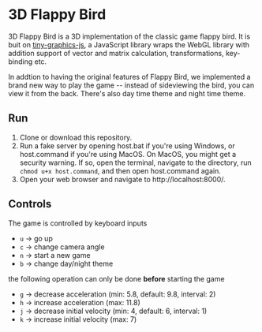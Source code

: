 # 3D Flappy Bird
 3D Flappy Bird is a 3D implementation of the classic game flappy bird. It is buit on [tiny-graphics-js](https://github.com/encyclopedia-of-code/tiny-graphics-js), a JavaScript library wraps the WebGL library with addition support of vector and matrix calculation, transformations, key-binding etc.

 In addtion to having the original features of Flappy Bird, we implemented a brand new way to play the game -- instead of sideviewing the bird, you can view it from the back. There's also day time theme and night time theme.


 ## Run
1. Clone or download this repository.
2. Run a fake server by opening host.bat if you're using Windows, or host.command if you're using MacOS. On MacOS, you might get a security warning. If so, open the terminal, navigate to the directory, run `chmod u+x host.command`, and then open host.command again.
3. Open your web browser and navigate to http://localhost:8000/. 

## Controls
The game is controlled by keyboard inputs
- `u` -> go up
- `c` -> change camera angle
- `n` -> start a new game
- `b` -> change day/night theme

the following operation can only be done **before** starting the game
- `g` -> decrease acceleration (min: 5.8, default: 9.8, interval: 2)
- `h` -> increase acceleration (max: 11.8)
- `j` -> decrease initial velocity (min: 4, default: 6, interval: 1)
- `k` -> increase initial velocity (max: 7)


